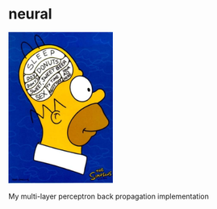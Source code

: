 # neural

<img src="homer.jpg" height="300">

My multi-layer perceptron back propagation implementation

